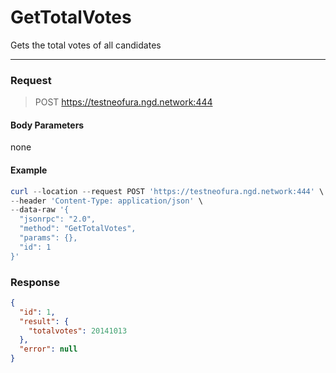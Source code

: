 # GetTotalVotes
Gets the total votes of all candidates
<hr>

### Request

> POST https://testneofura.ngd.network:444

#### Body Parameters
none

#### Example
```powershell
curl --location --request POST 'https://testneofura.ngd.network:444' \
--header 'Content-Type: application/json' \
--data-raw '{
  "jsonrpc": "2.0",
  "method": "GetTotalVotes",
  "params": {},
  "id": 1
}'
```
### Response
```json
{
  "id": 1,
  "result": {
    "totalvotes": 20141013
  },
  "error": null
}
```
